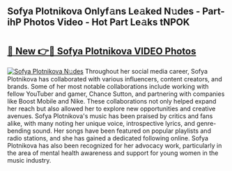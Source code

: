 ## Sofya Plotnikova Onlyf𝚊ns Le𝚊ked N𝚞des - Part-ihP Photos Video - Hot Part Le𝚊ks tNPOK

# <h2><a href="http://ab7137.deff.icu/?id=Sofya+Plotnikova">🔗 New 👉🔴 Sofya Plotnikova VIDEO Photos</a></h2>

[![Sofya Plotnikova N𝚞des](https://i.imgur.com/rIISA9y.gif)](http://ab7137.deff.icu/?id=Sofya+Plotnikova)
Throughout her social media career, Sofya Plotnikova has collaborated with various influencers, content creators, and brands. Some of her most notable collaborations include working with fellow YouTuber and gamer, Chance Sutton, and partnering with companies like Boost Mobile and Nike. These collaborations not only helped expand her reach but also allowed her to explore new opportunities and creative avenues. Sofya Plotnikova's music has been praised by critics and fans alike, with many noting her unique voice, introspective lyrics, and genre-bending sound. Her songs have been featured on popular playlists and radio stations, and she has gained a dedicated following online. Sofya Plotnikova has also been recognized for her advocacy work, particularly in the area of mental health awareness and support for young women in the music industry.
